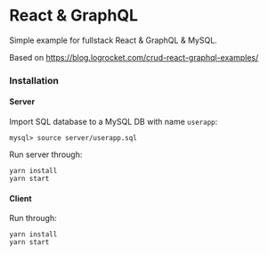 # React & GraphQL

Simple example for fullstack React & GraphQL & MySQL.

Based on https://blog.logrocket.com/crud-react-graphql-examples/

### Installation

#### Server

Import SQL database to a MySQL DB with name `userapp`:

```
mysql> source server/userapp.sql
```

Run server through:

```
yarn install
yarn start
```

#### Client

Run through:

```
yarn install
yarn start
```
